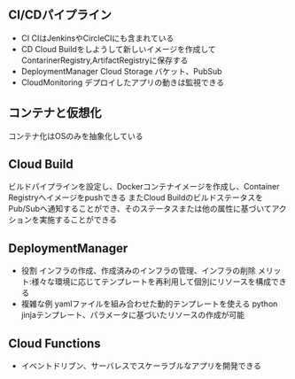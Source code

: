 ## CI/CDパイプライン
- CI
CIはJenkinsやCircleCIにも含まれている
- CD
Cloud Buildをしようして新しいイメージを作成してContarinerRegistry,ArtifactRegistryに保存する
- DeploymentManager
Cloud Storage バケット、PubSub
- CloudMonitoring
デプロイしたアプリの動きは監視できる

## コンテナと仮想化
コンテナ化はOSのみを抽象化している

## Cloud Build
ビルドパイプラインを設定し、Dockerコンテナイメージを作成し、Container Registryへイメージをpushできる
またCloud BuildのビルドステータスをPub/Subへ通知することができ、そのステータスまたは他の属性に基づいてアクションを実施することができる

## DeploymentManager
- 役割
インフラの作成、作成済みのインフラの管理、インフラの削除
メリット:様々な環境に応じてテンプレートを再利用して個別にリソースを構成できる
- 複雑な例
yamlファイルを組み合わせた動的テンプレートを使える
python jinjaテンプレート、パラメータに基づいたリソースの作成が可能

## Cloud Functions
- イベントドリブン、サーバレスでスケーラブルなアプリを開発できる
